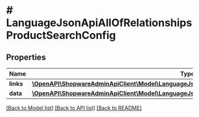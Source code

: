 # # LanguageJsonApiAllOfRelationshipsProductSearchConfig

## Properties

Name | Type | Description | Notes
------------ | ------------- | ------------- | -------------
**links** | [**\OpenAPI\ShopwareAdminApiClient\Model\LanguageJsonApiAllOfRelationshipsProductSearchConfigLinks**](LanguageJsonApiAllOfRelationshipsProductSearchConfigLinks.md) |  | [optional]
**data** | [**\OpenAPI\ShopwareAdminApiClient\Model\LanguageJsonApiAllOfRelationshipsProductSearchConfigData**](LanguageJsonApiAllOfRelationshipsProductSearchConfigData.md) |  | [optional]

[[Back to Model list]](../../README.md#models) [[Back to API list]](../../README.md#endpoints) [[Back to README]](../../README.md)
